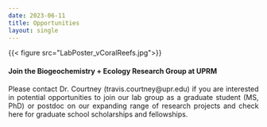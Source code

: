 ```yaml
---
date: 2023-06-11
title: Opportunities
layout: single
---
```


{{< figure src="LabPoster_vCoralReefs.jpg">}}

#### Join the Biogeochemistry + Ecology Research Group at UPRM

<div style="text-align: justify;"> 
Please contact Dr. Courtney (travis.courtney@upr.edu) if you are interested in potential opportunities to join our lab group as a graduate student (MS, PhD) or postdoc on our expanding range of research projects and check here for graduate school scholarships and fellowships.
</div>
